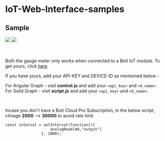 # IoT-Web-Interface-samples

## Sample

<img src = "https://github.com/hippyaki/IoT-Web-Interface-samples/blob/master/gif/Angular%20Graph%20working(1).gif"> <img src = "https://github.com/hippyaki/IoT-Web-Interface-samples/blob/master/gif/Solid%20Gauge%20working.gif">
<br>
<br>
<br>


Both the gauge meter only works when connected to a Bolt IoT module. To get yours, click [here](https://shop.boltiot.com/pages/iotmltraining)

If you have yours, add your API-KEY and DEVICE-ID as mentioned below - 

For Angular Graph - visit **control.js** and add your `<api_key>` and `<d_name>`.
<br>
For Solid Graph - visit **script.js** and add your `<api_key>` and `<d_name>`.

<br>

Incase you don't have a Bolt Cloud Pro Subscription, in the below script, chnage **2000**  -->  **30000** to avoid rate limit.

```
const interval = setInterval(function(){
                    analogRead(A0,"output")
                }, 2000);  
```
